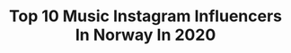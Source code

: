 ---
title: Top 10 Music Instagram Influencers In Norway In 2020
description: >-
  Find top music Instagram influencers in Norway in 2020. Most popular hashtags: #moodygrams #nature #photooftheday.
platform: Instagram
hits: 75
text_top: Identify the most popular Instagram profiles on inBeat.
text_bottom: inBeat has 75 Instagram influencers like this in Norway for you to collaborate.
profiles:
  - username: "zigajelar"
    fullname: >-
      𝓩̌𝓲𝓰𝓪 𝓙𝓮𝓵𝓪𝓻
    bio: >-
      Ski jumper🇸🇮 Musician🎼: ▫️accordion🎶 ▫️guitar🎸 ❗NEW SONG❗👇
    location: "Norway"
    followers: 10357
    engagement: 1375
    commentsToLikes: 0.012063
    id: ck6toq3gsfgmy0j718lhrfwzc
    verified: false
    hashtags: "#zigajelar, #grevanadoblake, #skijumping, #sloski"
  - username: "ulrikkeofficial"
    fullname: >-
      ULRIKKE BRANDSTORP
    bio: >-
      🎉MELODI GRAND PRIX 2020 🎭 «Liesl» i The Sound Of Music på Folketeateret! ❄️ Hør «Nyttårsnatt» her:
    location: "Norway"
    followers: 31637
    engagement: 706
    commentsToLikes: 0.016729
    id: ck5zrxr1bxg6v0i14tl9hgtn4
    verified: false
    hashtags: "#spendchristmaswithme, #nytt, #ulrikkesjul, #julrikke"
  - username: "henrylemoin"
    fullname: >-
      Henry Lemoin | Norwegian Model
    bio: >-
      📍Oslo, Norway . ⚘Ambassador @eromaperfumes Discount code: LEMOIN Please check out the music video i'm starring in for The Da Vinci Code
    location: "Norway"
    followers: 31564
    engagement: 696
    commentsToLikes: 0.036211
    id: ck6u5xvxkce1r0j71t220u2qo
    verified: false
    hashtags: "#darkaesthetic, #portrait, #aesthetic, #instagood"
  - username: "maxidamarak"
    fullname: >-
      MaxidaMärak
    bio: >-
      ALBUM UTOPI - UTE NU! Artist,musicproducer, rapper Native activist Spotify Contact: Anna@t-management.se @annatenfalt
    location: "Norway"
    followers: 34712
    engagement: 441
    commentsToLikes: 0.018528
    id: ck5cd4cf3iik80i1152kr76lg
    verified: true
    hashtags: "#hemma, #sexig, #bdpop, #lule"
  - username: "depresnomusic"
    fullname: >-
      dePresno
    bio: >-
      i like grapes and music and some other stuff. Check out my playlist "Songs I Wish I Wrote"
    location: "Norway"
    followers: 7705
    engagement: 752
    commentsToLikes: 0.030187
    id: ck14itghbh35e0i19u8p6eteg
    verified: true
    hashtags: ""
  - username: "photosbyroger"
    fullname: >-
      Roger Kristiansen
    bio: >-
      🇳🇴 Skien | LANDSCAPE PHOTOGRAPHY 📷Canon Eos RP| DJI Mavic / Officially a music geek😁 Next trip: Lofoten 29. Jan, then Iceland in July 2020.
    location: "Norway"
    followers: 6648
    engagement: 1582
    commentsToLikes: 0.095353
    id: ck0u1zw67ydlz0i19kl95ccmn
    verified: false
    hashtags: "#norge, #inspiredbyiceland, #theimaged, #longexposure"
  - username: "thrvce"
    fullname: >-
      Cristian Tarcea
    bio: >-
      🎹 Music Producer & Songwriter 💿 Founder of @thracemusic @itsathrap @monoirmusic 🎧 Hit the link and feel my vibes
    location: "Norway"
    followers: 8151
    engagement: 606
    commentsToLikes: 0.031394
    id: ck14j8r4zj4au0i19ndp37i0q
    verified: false
    hashtags: "#sugarandbrownies"
  - username: "photographybysiri"
    fullname: >-
      Siri📸 photographer
    bio: >-
      photography & music business shoot/work: DM or email 📍 Oslo, norway / @sirigranheim
    location: "Norway"
    followers: 35175
    engagement: 257
    commentsToLikes: 0.091784
    id: ck14iwnyohi8b0i19wt15gift
    verified: false
    hashtags: ""
  - username: "madaoslo"
    fullname: >-
      M A r i u s  D A l e
    bio: >-
      📷 Music & Cityscapes 💥 ➡️ Ta Kontakt for kjøp av bilder, kan printe A2 Production Manager & Venue Photographer at Rockefeller Music Hall #madaphoto
    location: "Norway"
    followers: 14377
    engagement: 304
    commentsToLikes: 0.015982
    id: ck0ucbcx5ggbl0i19od104520
    verified: false
    hashtags: ""
  - username: "monanordoy"
    fullname: >-
      Mona Nordøy Fotograf
    bio: >-
      🌟FOTOTIPS📸Følg meg gjerne😊 🌟 https://monanordoy.no/fotokurs-proffe-mobilder/ 🌟Fotokurs, mobilfotografen. 🌟Foredrag. 🌟Portraits,music,fashion&food.
    location: "Norway"
    followers: 5489
    engagement: 834
    commentsToLikes: 0.079749
    id: ck0uajfb0cdq50i19upirqtq5
    verified: false
    hashtags: "#magasin, #photooftheday, #nikonphotography, #levlandlig"
---